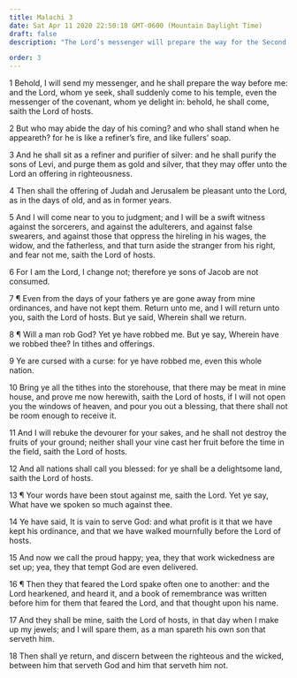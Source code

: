 ```yaml
---
title: Malachi 3
date: Sat Apr 11 2020 22:50:18 GMT-0600 (Mountain Daylight Time)
draft: false
description: "The Lord’s messenger will prepare the way for the Second Coming—The Lord will sit in judgment—The people of Israel are commanded to pay tithes and offerings—They keep a book of remembrance."

order: 3
---
```

    
1 Behold, I will send my messenger, and he shall prepare the way before me: and the Lord, whom ye seek, shall suddenly come to his temple, even the messenger of the covenant, whom ye delight in: behold, he shall come, saith the Lord of hosts.

2 But who may abide the day of his coming? and who shall stand when he appeareth? for he is like a refiner’s fire, and like fullers’ soap.

3 And he shall sit as a refiner and purifier of silver: and he shall purify the sons of Levi, and purge them as gold and silver, that they may offer unto the Lord an offering in righteousness.

4 Then shall the offering of Judah and Jerusalem be pleasant unto the Lord, as in the days of old, and as in former years.

5 And I will come near to you to judgment; and I will be a swift witness against the sorcerers, and against the adulterers, and against false swearers, and against those that oppress the hireling in his wages, the widow, and the fatherless, and that turn aside the stranger from his right, and fear not me, saith the Lord of hosts.

6 For I am the Lord, I change not; therefore ye sons of Jacob are not consumed.

7 ¶ Even from the days of your fathers ye are gone away from mine ordinances, and have not kept them. Return unto me, and I will return unto you, saith the Lord of hosts. But ye said, Wherein shall we return.

8 ¶ Will a man rob God? Yet ye have robbed me. But ye say, Wherein have we robbed thee? In tithes and offerings.

9 Ye are cursed with a curse: for ye have robbed me, even this whole nation.

10 Bring ye all the tithes into the storehouse, that there may be meat in mine house, and prove me now herewith, saith the Lord of hosts, if I will not open you the windows of heaven, and pour you out a blessing, that there shall not be room enough to receive it.

11 And I will rebuke the devourer for your sakes, and he shall not destroy the fruits of your ground; neither shall your vine cast her fruit before the time in the field, saith the Lord of hosts.

12 And all nations shall call you blessed: for ye shall be a delightsome land, saith the Lord of hosts.

13 ¶ Your words have been stout against me, saith the Lord. Yet ye say, What have we spoken so much against thee.

14 Ye have said, It is vain to serve God: and what profit is it that we have kept his ordinance, and that we have walked mournfully before the Lord of hosts.

15 And now we call the proud happy; yea, they that work wickedness are set up; yea, they that tempt God are even delivered.

16 ¶ Then they that feared the Lord spake often one to another: and the Lord hearkened, and heard it, and a book of remembrance was written before him for them that feared the Lord, and that thought upon his name.

17 And they shall be mine, saith the Lord of hosts, in that day when I make up my jewels; and I will spare them, as a man spareth his own son that serveth him.

18 Then shall ye return, and discern between the righteous and the wicked, between him that serveth God and him that serveth him not.
